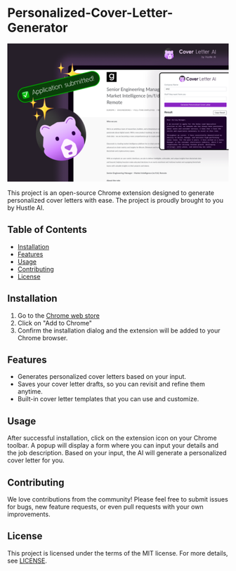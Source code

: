 # Personalized-Cover-Letter-Generator

![Promo Banner](icons/promobanner.png)

This project is an open-source Chrome extension designed to generate personalized cover letters with ease. The project is proudly brought to you by Hustle AI.

## Table of Contents
- [Installation](#installation)
- [Features](#features)
- [Usage](#usage)
- [Contributing](#contributing)
- [License](#license)

## Installation
1. Go to the [Chrome web store](https://chrome.google.com/webstore/detail/hustle-ai-cover-letter-ge/dgjdbchfennehcpmeappmefbbofdlaab)
2. Click on "Add to Chrome"
3. Confirm the installation dialog and the extension will be added to your Chrome browser.

## Features
- Generates personalized cover letters based on your input.
- Saves your cover letter drafts, so you can revisit and refine them anytime.
- Built-in cover letter templates that you can use and customize.

## Usage
After successful installation, click on the extension icon on your Chrome toolbar. A popup will display a form where you can input your details and the job description. Based on your input, the AI will generate a personalized cover letter for you.

## Contributing
We love contributions from the community! Please feel free to submit issues for bugs, new feature requests, or even pull requests with your own improvements. 

## License
This project is licensed under the terms of the MIT license. For more details, see [LICENSE](LICENSE).
